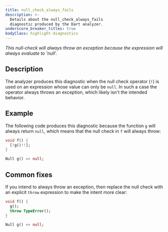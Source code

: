 ```yaml
---
title: null_check_always_fails
description: >-
  Details about the null_check_always_fails
  diagnostic produced by the Dart analyzer.
underscore_breaker_titles: true
bodyClass: highlight-diagnostics
---
```


_This null-check will always throw an exception because the expression will
always evaluate to 'null'._

## Description

The analyzer produces this diagnostic when the null check operator (`!`)
is used on an expression whose value can only be `null`. In such a case
the operator always throws an exception, which likely isn't the intended
behavior.

## Example

The following code produces this diagnostic because the function `g` will
always return `null`, which means that the null check in `f` will always
throw:

```dart
void f() {
  [!g()!!];
}

Null g() => null;
```

## Common fixes

If you intend to always throw an exception, then replace the null check
with an explicit `throw` expression to make the intent more clear:

```dart
void f() {
  g();
  throw TypeError();
}

Null g() => null;
```

